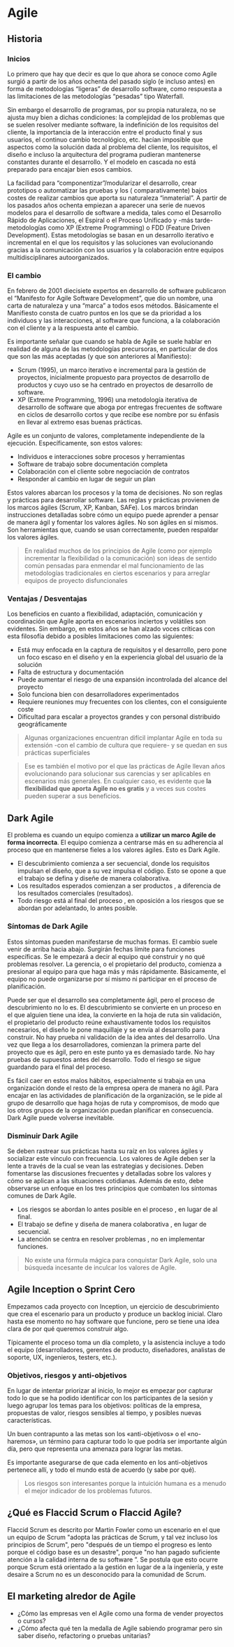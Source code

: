 # Agile

## Historia

### Inicios

Lo primero que hay que decir es que lo que ahora se conoce como Agile surgió a partir de los años ochenta del pasado
siglo (e incluso antes) en forma de metodologías “ligeras” de desarrollo software, como respuesta a las limitaciones de
las metodologías “pesadas” tipo Waterfall.

Sin embargo el desarrollo de programas, por su propia naturaleza, no se ajusta muy bien a dichas condiciones: la
complejidad de los problemas que se suelen resolver mediante software, la indefinición de los requisitos del cliente, la
importancia de la interacción entre el producto final y sus usuarios, el continuo cambio tecnológico, etc. hacían
imposible que aspectos como la solución dada al problema del cliente, los requisitos, el diseño e incluso la
arquitectura del programa pudieran mantenerse constantes durante el desarrollo. Y el modelo en cascada no está preparado
para encajar bien esos cambios.

La facilidad para “componentizar”/modularizar el desarrollo, crear prototipos o automatizar las pruebas y los (
comparativamente) bajos costes de realizar cambios que aporta su naturaleza “inmaterial”. A partir de los pasados años
ochenta empiezan a aparecer una serie de nuevos modelos para el desarrollo de software a medida, tales como el
Desarrollo Rápido de Aplicaciones, el Espiral o el Proceso Unificado y -más tarde- metodologías como XP (Extreme
Programming) o FDD (Feature Driven Development). Estas metodologías se basan en un desarrollo iterativo e incremental en
el que los requisitos y las soluciones van evolucionando gracias a la comunicación con los usuarios y la colaboración
entre equipos multidisciplinares autoorganizados.

### El cambio

En febrero de 2001 diecisiete expertos en desarrollo de software publicaron el “Manifesto for Agile Software
Development”, que dio un nombre, una carta de naturaleza y una “marca” a todos esos métodos. Básicamente el Manifiesto
consta de cuatro puntos en los que se da prioridad a los individuos y las interacciones, al software que funciona, a la
colaboración con el cliente y a la respuesta ante el cambio.

Es importante señalar que cuando se habla de Agile se suele hablar en realidad de alguna de las metodologías
precursoras, en particular de dos que son las más aceptadas (y que son anteriores al Manifiesto):

* Scrum (1995), un marco iterativo e incremental para la gestión de proyectos, inicialmente propuesto para proyectos de
  desarrollo de productos y cuyo uso se ha centrado en proyectos de desarrollo de software.
* XP (Extreme Programming, 1996) una metodología iterativa de desarrollo de software que aboga por entregas frecuentes
  de software en ciclos de desarrollo cortos y que recibe ese nombre por su énfasis en llevar al extremo esas buenas
  prácticas.

Agile es un conjunto de valores, completamente independiente de la ejecución. Específicamente, son estos valores:

* Individuos e interacciones sobre procesos y herramientas
* Software de trabajo sobre documentación completa
* Colaboración con el cliente sobre negociación de contratos
* Responder al cambio en lugar de seguir un plan

Estos valores abarcan los procesos y la toma de decisiones. No son reglas y prácticas para desarrollar software. Las
reglas y prácticas provienen de los marcos ágiles (Scrum, XP, Kanban, SAFe). Los marcos brindan instrucciones detalladas
sobre cómo un equipo puede aprender a pensar de manera ágil y fomentar los valores ágiles. No son ágiles en sí mismos.
Son herramientas que, cuando se usan correctamente, pueden respaldar los valores ágiles.

> En realidad muchos de los principios de Agile (como por ejemplo incrementar la flexibilidad o la comunicación) son ideas de sentido común pensadas para enmendar el mal funcionamiento de las metodologías tradicionales en ciertos escenarios y para arreglar equipos de proyecto disfuncionales

### Ventajas / Desventajas

Los beneficios en cuanto a flexibilidad, adaptación, comunicación y coordinación que Agile aporta en escenarios
inciertos y volátiles son evidentes. Sin embargo, en estos años se han alzado voces críticas con esta filosofía debido a
posibles limitaciones como las siguientes:

* Está muy enfocada en la captura de requisitos y el desarrollo, pero pone un foco escaso en el diseño y en la
  experiencia global del usuario de la solución
* Falta de estructura y documentación
* Puede aumentar el riesgo de una expansión incontrolada del alcance del proyecto
* Solo funciona bien con desarrolladores experimentados
* Requiere reuniones muy frecuentes con los clientes, con el consiguiente coste
* Dificultad para escalar a proyectos grandes y con personal distribuido geográficamente

> Algunas organizaciones encuentran difícil implantar Agile en toda su extensión -con el cambio de cultura que requiere- y se quedan en sus prácticas superficiales

> Ese es también el motivo por el que las prácticas de Agile llevan años evolucionando para solucionar sus carencias y ser aplicables en escenarios más generales. En cualquier caso, es evidente que **la flexibilidad que aporta Agile no es gratis** y a veces sus costes pueden superar a sus beneficios.

## Dark Agile

El problema es cuando un equipo comienza a **utilizar un marco Agile de forma incorrecta**. El equipo comienza a
centrarse más en su adherencia al proceso que en mantenerse fieles a los valores ágiles. Esto es Dark Agile.

* El descubrimiento comienza a ser secuencial, donde los requisitos impulsan el diseño, que a su vez impulsa el código.
  Esto se opone a que el trabajo se defina y diseñe de manera colaborativa.
* Los resultados esperados comienzan a ser productos , a diferencia de los resultados comerciales (resultados).
* Todo riesgo está al final del proceso , en oposición a los riesgos que se abordan por adelantado, lo antes posible.

### Síntomas de Dark Agile

Estos síntomas pueden manifestarse de muchas formas. El cambio suele venir de arriba hacia abajo. Surgirán fechas límite
para funciones específicas. Se le empezará a decir al equipo qué construir y no qué problemas resolver. La gerencia, o
el propietario del producto, comienza a presionar al equipo para que haga más y más rápidamente. Básicamente, el equipo
no puede organizarse por sí mismo ni participar en el proceso de planificación.

Puede ser que el desarrollo sea completamente ágil, pero el proceso de descubrimiento no lo es. El descubrimiento se
convierte en un proceso en el que alguien tiene una idea, la convierte en la hoja de ruta sin validación, el propietario
del producto reúne exhaustivamente todos los requisitos necesarios, el diseño le pone maquillaje y se envía al
desarrollo para construir. No hay prueba ni validación de la idea antes del desarrollo. Una vez que llega a los
desarrolladores, comienzan la primera parte del proyecto que es ágil, pero en este punto ya es demasiado tarde. No hay
pruebas de supuestos antes del desarrollo. Todo el riesgo se sigue guardando para el final del proceso.

Es fácil caer en estos malos hábitos, especialmente si trabaja en una organización donde el resto de la empresa opera de
manera no ágil. Para encajar en las actividades de planificación de la organización, se le pide al grupo de desarrollo
que haga hojas de ruta y compromisos, de modo que los otros grupos de la organización puedan planificar en consecuencia.
Dark Agile puede volverse inevitable.

### Disminuir Dark Agile

Se deben rastrear sus prácticas hasta su raíz en los valores ágiles y socializar este vínculo con frecuencia. Los
valores de Agile deben ser la lente a través de la cual se vean las estrategias y decisiones. Deben fomentarse las
discusiones frecuentes y detalladas sobre los valores y cómo se aplican a las situaciones cotidianas. Además de esto,
debe observarse un enfoque en los tres principios que combaten los síntomas comunes de Dark Agile.

* Los riesgos se abordan lo antes posible en el proceso , en lugar de al final.
* El trabajo se define y diseña de manera colaborativa , en lugar de secuencial.
* La atención se centra en resolver problemas , no en implementar funciones.

> No existe una fórmula mágica para conquistar Dark Agile, solo una búsqueda incesante de inculcar los valores de Agile.

## Agile Inception o Sprint Cero

Empezamos cada proyecto con Inception, un ejercicio de descubrimiento que crea el escenario para un producto y produce
un backlog inicial. Claro hasta ese momento no hay software que funcione, pero se tiene una idea clara de por qué
queremos construir algo.

Típicamente el proceso toma un día completo, y la asistencia incluye a todo el equipo (desarrolladores, gerentes de
producto, diseñadores, analistas de soporte, UX, ingenieros, testers, etc.).

### Objetivos, riesgos y anti-objetivos

En lugar de intentar priorizar al inicio, lo mejor es empezar por capturar todo lo que se ha podido identificar con los
participantes de la sesión y luego agrupar los temas para los objetivos: políticas de la empresa, propuestas de valor,
riesgos sensibles al tiempo, y posibles nuevas características.

Un buen contrapunto a las metas son los «anti-objetivos» o el «no-haremos», un término para capturar todo lo que podría
ser importante algún día, pero que representa una amenaza para lograr las metas.

Es importante asegurarse de que cada elemento en los anti-objetivos pertenece allí, y todo el mundo está de acuerdo (y
sabe por qué).

> Los riesgos son interesantes porque la intuición humana es a menudo el mejor indicador de los problemas futuros.

## ¿Qué es Flaccid Scrum o Flaccid Agile?

Flaccid Scrum es descrito por Martin Fowler como un escenario en el que un equipo de Scrum "adopta las prácticas de Scrum, y
tal vez incluso los principios de Scrum", pero "después de un tiempo el progreso es lento porque el código base es un
desastre", porque "no han pagado suficiente atención a la calidad interna de su software ”. Se postula que esto ocurre
porque Scrum está orientado a la gestión en lugar de a la ingeniería, y este desaire a Scrum no es un desconocido para
la comunidad de Scrum.

## El marketing alredor de Agile

- ¿Cómo las empresas ven el Agile como una forma de vender proyectos o cursos?
- ¿Cómo afecta qué ten la medalla de Agile sabiendo programar pero sin saber diseño, refactoring o pruebas unitarias?

